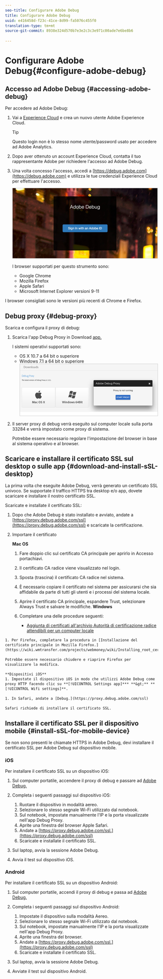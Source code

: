 ```yaml
---
seo-title: Configurare Adobe Debug
title: Configurare Adobe Debug
uuid: e416458d-f23c-41ce-8d99-fa5076c455f0
translation-type: tm+mt
source-git-commit: 8938e324d570b7e3e2c3c3e971c00ade7e6be8b6

---
```



# Configurare Adobe Debug{#configure-adobe-debug}

## Accesso ad Adobe Debug {#accessing-adobe-debug}

Per accedere ad Adobe Debug:

1. Vai a [Experience Cloud](https://www.marketing.adobe.com) e crea un nuovo utente Adobe Experience Cloud.

   >[!TIP]
   >
   >Questo login non è lo stesso nome utente/password usato per accedere ad Adobe Analytics.

1. Dopo aver ottenuto un account Experience Cloud, contatta il tuo rappresentante Adobe per richiedere l'accesso ad Adobe Debug.
1. Una volta concesso l'accesso, accedi a [https://debug.adobe.com](https://debug.adobe.com) e utilizza le tue credenziali Experience Cloud per effettuare l'accesso.

   ![](assets/adobe-debug-login.png)

   I browser supportati per questo strumento sono:
   * Google Chrome
   * Mozilla Firefox
   * Apple Safari
   * Microsoft Internet Explorer versioni 9-11

I browser consigliati sono le versioni più recenti di Chrome e Firefox.

## Debug proxy {#debug-proxy}

Scarica e configura il proxy di debug:

1. Scarica l'app Debug Proxy in Download [app.](https://debug.adobe.com/#/downloads)

   I sistemi operativi supportati sono:
   * OS X 10.7 a 64 bit o superiore
   * Windows 7.1 a 64 bit o superiore
   ![](assets/debug-proxy-app.png)

1. Il server proxy di debug verrà eseguito sul computer locale sulla porta 33284 e verrà impostato come proxy di sistema.

   Potrebbe essere necessario regolare l'impostazione del browser in base al sistema operativo e al browser.

## Scaricare e installare il certificato SSL sul desktop o sulle app {#download-and-install-sSL-desktop}

La prima volta che eseguite Adobe Debug, verrà generato un certificato SSL univoco. Se supportate il traffico HTTPS tra desktop e/o app, dovete scaricare e installare il nostro certificato SSL.

Scaricate e installate il certificato SSL:

1. Dopo che Adobe Debug è stato installato e avviato, andate a [https://proxy.debug.adobe.com/ssl](https://proxy.debug.adobe.com/ssl) e scaricate la certificazione.
1. Importare il certificato

   **Mac OS**
   1. Fare doppio clic sul certificato CA principale per aprirlo in Accesso portachiavi.
   1. Il certificato CA radice viene visualizzato nel login.
   1. Sposta (trascina) il certificato CA radice nel sistema.
   1. È necessario copiare il certificato nel sistema per assicurarsi che sia affidabile da parte di tutti gli utenti e i processi del sistema locale.
   1. Aprire il certificato CA principale, espandere Trust, selezionare Always Trust e salvare le modifiche.
   **Windows**
   1. Completare una delle procedure seguenti:

      * [Aggiunta di certificati all'archivio Autorità di certificazione radice attendibili per un computer locale](https://technet.microsoft.com/en-us/library/cc754841.aspx#BKMK_addlocal)
<!--        * [How To Import a Trusted Root Certification Authority In Windows 7/Vista/XP](https://www.sqlservermart.com/HowTo/Windows_Import_Certificate.aspx) You might need to quit and reopen your browser to see the change.
-->

    1. Per Firefox, completare la procedura in [Installazione del certificato principale in Mozilla Firefox.](https://wiki.wmtransfer.com/projects/webmoney/wiki/Installing_root_certificate_in_Mozilla_Firefox)
    
    Potrebbe essere necessario chiudere e riaprire Firefox per visualizzare la modifica.
    
    **Dispositivi iOS**
    1. Impostate il dispositivo iOS in modo che utilizzi Adobe Debug come proxy HTTP facendo clic su **[!UICONTROL Settings app]*** **&gt;** **[!UICONTROL Wifi settings]**.
    
    1. In Safari, andate a [Debug.](https://proxy.debug.adobe.com/ssl)
    
    Safari richiede di installare il certificato SSL.

## Installare il certificato SSL per il dispositivo mobile {#install-sSL-for-mobile-device}

Se non sono presenti le chiamate HTTPS in Adobe Debug, devi installare il certificato SSL per Adobe Debug sul dispositivo mobile.

### iOS

Per installare il certificato SSL su un dispositivo iOS:

1. Sul computer portatile, accendere il proxy di debug e passare ad [Adobe Debug.](https://debug.adobe.com)
1. Completa i seguenti passaggi sul dispositivo iOS:
   1. Ruotare il dispositivo in modalità aereo.
   1. Selezionare lo stesso segnale Wi-Fi utilizzato dal notebook.
   1. Sul notebook, impostate manualmente l'IP e la porta visualizzate nell'app Debug Proxy.
   1. Aprite una finestra del browser Apple Safari.
   1. Andate a [https://proxy.debug.adobe.com/ssl.](https://proxy.debug.adobe.com/ssl)
   1. Scaricate e installate il certificato SSL.

1. Sul laptop, avvia la sessione Adobe Debug.
1. Avvia il test sul dispositivo iOS.

### Android

Per installare il certificato SSL su un dispositivo Android:

1. Sul computer portatile, accendi il proxy di debug e passa ad [Adobe Debug.](https://debug.adobe.com)
1. Completa i seguenti passaggi sul dispositivo Android:
   1. Impostate il dispositivo sulla modalità Aereo.
   1. Selezionare lo stesso segnale Wi-Fi utilizzato dal notebook.
   1. Sul notebook, impostate manualmente l'IP e la porta visualizzate nell'app Debug Proxy.
   1. Aprite una finestra del browser.
   1. Andate a [https://proxy.debug.adobe.com/ssl.](https://proxy.debug.adobe.com/ssl)
   1. Scaricate e installate il certificato SSL.

1. Sul laptop, avvia la sessione Adobe Debug.
1. Avviate il test sul dispositivo Android.

